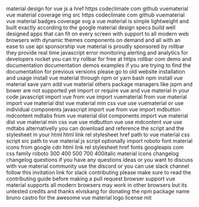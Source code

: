 material design for vue js a href https codeclimate com github vuematerial vue material coverage img src https codeclimate com github vuematerial vue material badges coverage svg a vue material is simple lightweight and built exactly according to the google material design specs build well designed apps that can fit on every screen with support to all modern web browsers with dynamic themes components on demand and all with an ease to use api sponsorship vue material is proudly sponsored by rollbar they provide real time javascript error monitoring alerting and analytics for developers rocket you can try rollbar for free at https rollbar com demo and documentation documentation demos examples if you are trying to find the documentation for previous versions please go to old website installation and usage install vue material through npm or yarn bash npm install vue material save yarn add vue material others package managers like jspm and bower are not supported yet import or require vue and vue material in your code javascript import vue from vue import vuematerial from vue material import vue material dist vue material min css vue use vuematerial or use individual components javascript import vue from vue import mdbutton mdcontent mdtabs from vue material dist components import vue material dist vue material min css vue use mdbutton vue use mdcontent vue use mdtabs alternativelly you can download and reference the script and the stylesheet in your html html link rel stylesheet href path to vue material css script src path to vue material js script optionally import roboto font material icons from google cdn html link rel stylesheet href fonts googleapis com css family roboto 300 400 500 700 400italic material icons changelog changelog questions if you have any questions ideas or you want to discuss with vue material community use the discord or you can use slack channel follow this invitation link for slack contributing please make sure to read the contributing guide before making a pull request browser support vue material supports all modern browsers may work in other browsers but its untested credits and thanks elviskang for donating the npm package name bruno castro for the awesome vue material logo license mit